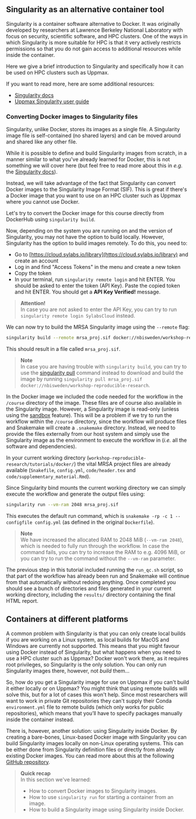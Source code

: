 ## Singularity as an alternative container tool

Singularity is a container software alternative to Docker. It was originally
developed by researchers at Lawrence Berkeley National Laboratory with focus on
security, scientific software, and HPC clusters. One of the ways in which
Singularity is more suitable for HPC is that it very actively restricts
permissions so that you do not gain access to additional resources while inside
the container.

Here we give a brief introduction to Singularity and specifically how it can be
used on HPC clusters such as Uppmax.

If you want to read more, here are some additional resources:

* [Singularity docs](https://sylabs.io/guides/3.4/user-guide/index.html)
* [Uppmax Singularity user guide](
  https://www.uppmax.uu.se/support/user-guides/singularity-user-guide/)

### Converting Docker images to Singularity files

Singularity, unlike Docker, stores its images as a single file. A Singularity 
image file is self-contained (no shared layers) and can be moved around and 
shared like any other file.

While it is possible to define and build Singularity images from scratch, in a
manner similar to what you've already learned for Docker, this is not something
we will cover here (but feel free to read more about this in _e.g._ the 
[Singularity docs](https://sylabs.io/guides/3.4/user-guide/quick_start.html#singularity-definition-files)).

Instead, we will take advantage of the fact that Singularity can convert Docker 
images to the Singularity Image Format (SIF). This is great if there's a Docker 
image that you want to use on an HPC cluster such as Uppmax where you cannot use 
Docker. 

Let's try to convert the Docker image for this course directly from DockerHub 
using `singularity build`.

Now, depending on the system you are running on and the version of Singularity, 
you may not have the option to build locally. However, Singularity has the 
option to build images remotely. To do this, you need to:

* Go to [https://cloud.sylabs.io/library](https://cloud.sylabs.io/library) and 
  create an account
* Log in and find "Access Tokens" in the menu and create a new token
* Copy the token
* In your terminal, run `singularity remote login` and hit ENTER. You should be
  asked to enter the token (API Key). Paste the copied token and hit ENTER. 
  You should get a **API Key Verified!** message.

> **Attention!** <br>
> In case you are not asked to enter the API Key, you can try to run 
> `singularity remote login SylabsCloud` instead.

We can now try to build the MRSA Singularity image using the `--remote` flag:

```bash
singularity build --remote mrsa_proj.sif docker://nbisweden/workshop-reproducible-research
```

This should result in a file called `mrsa_proj.sif`. 

> **Note** <br>
> In case you are having trouble with `singularity build`, you can try to use the 
> [singularity pull](https://sylabs.io/guides/3.4/user-guide/cli/singularity_pull.html)
> command instead to download and build the image by running
> `singularity pull mrsa_proj.sif docker://nbisweden/workshop-reproducible-research`.

In the Docker image we included the code needed for the workflow in the
`/course` directory of the image. These files are of course also available in
the Singularity image. However, a Singularity image is read-only (unless using
the [sandbox](https://sylabs.io/guides/3.0/user-guide/build_a_container.html#creating-writable-sandbox-directories) 
feature). This will be a problem if we try to run the workflow
within the `/course` directory, since the workflow will produce files and
Snakemake will create a `.snakemake` directory.  Instead, we need to provide
the files externally from our host system and simply use the Singularity image
as the environment to execute the workflow in (*i.e.* all the software and dependencies).

In your current working directory (`workshop-reproducible-research/tutorials/docker/`)
the vital MRSA project files are already available (`Snakefile`, `config.yml`, 
`code/header.tex` and `code/supplementary_material.Rmd`). 

Since Singularity bind mounts the current working directory we can simply
execute the workflow and generate the output files using:

```bash
singularity run --vm-ram 2048 mrsa_proj.sif
```

This executes the default run command, which is 
`snakemake -rp -c 1 --configfile config.yml` (as defined in the original 
`Dockerfile`). 

> **Note** <br>
> We have increased the allocated RAM to 2048 MiB (`--vm-ram 2048`), which is
> needed to fully run through the workflow. In case the command fails, 
> you can try to increase the RAM to e.g. 4096 MiB, or you can try to run the
> command without the  `--vm-ram` parameter.

The previous step in this tutorial included running the `run_qc.sh` script, 
so that part of the workflow has already been run and Snakemake will continue 
from that automatically without redoing anything. Once completed you should 
see a bunch of directories and files generated in your current working 
directory, including the `results/` directory containing the final HTML report.

## Containers at different platforms

A common problem with Singularity is that you can only create local builds if
you are working on a Linux system, as local builds for MacOS and Windows are
currently not supported. This means that you might favour using Docker instead
of Singularity, but what happens when you need to use a HPC cluster such as
Uppmax? Docker won't work there, as it requires root privileges, so Singularity
is the only solution. You can only run Singularity images there, however, not
*build* them...

So, how do you get a Singularity image for use on Uppmax if you can't build it
either locally or on Uppmax? You might think that using remote builds will
solve this, but for a lot of cases this won't help. Since most researchers will
want to work in private Git repositories they can't supply their Conda
`environment.yml` file to remote builds (which only works for public
repositories), which means that you’ll have to specify packages manually inside
the container instead.

There is, however, another solution: using Singularity inside Docker. By
creating a bare-bones, Linux-based Docker image with Singularity you can build
Singularity images locally on non-Linux operating systems. This can be either
done from Singularity definition files or directly from already existing Docker
images. You can read more about this at the following [GitHub repository](https://github.com/kaczmarj/singularity-in-docker).


> **Quick recap** <br>
> In this section we've learned:
>
> - How to convert Docker images to Singularity images.
> - How to use `singularity run` for starting a container from an image.
> - How to build a Singularity image using Singularity inside Docker.